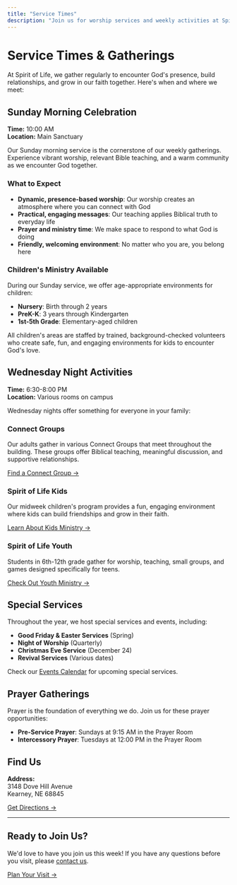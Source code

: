 ```yaml
---
title: "Service Times"
description: "Join us for worship services and weekly activities at Spirit of Life Church in Kearney, Nebraska."
---
```


# Service Times & Gatherings

At Spirit of Life, we gather regularly to encounter God's presence, build relationships, and grow in our faith together. Here's when and where we meet:

## Sunday Morning Celebration

**Time:** 10:00 AM  
**Location:** Main Sanctuary

Our Sunday morning service is the cornerstone of our weekly gatherings. Experience vibrant worship, relevant Bible teaching, and a warm community as we encounter God together.

### What to Expect

- **Dynamic, presence-based worship**: Our worship creates an atmosphere where you can connect with God
- **Practical, engaging messages**: Our teaching applies Biblical truth to everyday life
- **Prayer and ministry time**: We make space to respond to what God is doing
- **Friendly, welcoming environment**: No matter who you are, you belong here

### Children's Ministry Available

During our Sunday service, we offer age-appropriate environments for children:
- **Nursery**: Birth through 2 years
- **PreK-K**: 3 years through Kindergarten
- **1st-5th Grade**: Elementary-aged children

All children's areas are staffed by trained, background-checked volunteers who create safe, fun, and engaging environments for kids to encounter God's love.

## Wednesday Night Activities

**Time:** 6:30-8:00 PM  
**Location:** Various rooms on campus

Wednesday nights offer something for everyone in your family:

### Connect Groups

Our adults gather in various Connect Groups that meet throughout the building. These groups offer Biblical teaching, meaningful discussion, and supportive relationships.

[Find a Connect Group →](/connect/groups)

### Spirit of Life Kids

Our midweek children's program provides a fun, engaging environment where kids can build friendships and grow in their faith.

[Learn About Kids Ministry →](/connect/kids)

### Spirit of Life Youth

Students in 6th-12th grade gather for worship, teaching, small groups, and games designed specifically for teens.

[Check Out Youth Ministry →](/connect/youth)

## Special Services

Throughout the year, we host special services and events, including:

- **Good Friday & Easter Services** (Spring)
- **Night of Worship** (Quarterly)
- **Christmas Eve Service** (December 24)
- **Revival Services** (Various dates)

Check our [Events Calendar](/connect/events) for upcoming special services.

## Prayer Gatherings

Prayer is the foundation of everything we do. Join us for these prayer opportunities:

- **Pre-Service Prayer**: Sundays at 9:15 AM in the Prayer Room
- **Intercessory Prayer**: Tuesdays at 12:00 PM in the Prayer Room

## Find Us

**Address:**  
3148 Dove Hill Avenue  
Kearney, NE 68845

[Get Directions →](#)

---

## Ready to Join Us?

We'd love to have you join us this week! If you have any questions before you visit, please [contact us](/contact).

[Plan Your Visit →](/connect/new) 